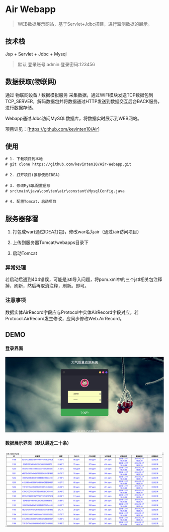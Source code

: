 # Air Webapp

> WEB数据展示网站，基于Servlet+Jdbc搭建，进行监测数据的展示。

## 技术栈

Jsp + Servlet + Jdbc + Mysql 

> 默认 登录账号:admin 登录密码:123456

## 数据获取(物联网)

通过 物联网设备 / 数据模拟服务 采集数据，通过WIFI模块发送TCP数据包到TCP_SERVER，解码数据包并将数据通过HTTP发送到数据交互后台BACK服务，进行数据存储。

Webapp通过Jdbc访问MySQL数据库，将数据实时展示到WEB网站。

项目详见：[https://github.com/kevinten10/Air]

## 使用

```txt
# 1. 下载项目到本地
# git clone https://github.com/kevinten10/Air-Webapp.git

# 2. 打开项目(推荐使用IDEA)

# 3. 修改MySQL配置信息
# src\main\java\com\ten\air\constant\MysqlConfig.java

# 4. 配置Tomcat，启动项目
```

## 服务器部署

1. 打包成war(通过IDEA打包)，修改war名为air（通过/air访问项目）

2. 上传到服务器Tomcat/webapps目录下

3. 启动Tomcat

### 异常处理

若启动后遇到404错误，可能是jstl导入问题，将pom.xml中的三个jstl相关包注释掉，刷新，然后再取消注释，刷新。即可。

### 注意事项

数据实体AirRecord字段应与Protocol中实体AirRecord字段对应，若Protocol.AirRecord发生修改，应同步修改Web.AirRecord。

## DEMO

#### 登录界面

![登录](images/登录.png)

#### 数据展示界面（默认最近二十条）

![数据](images/数据展示.png)